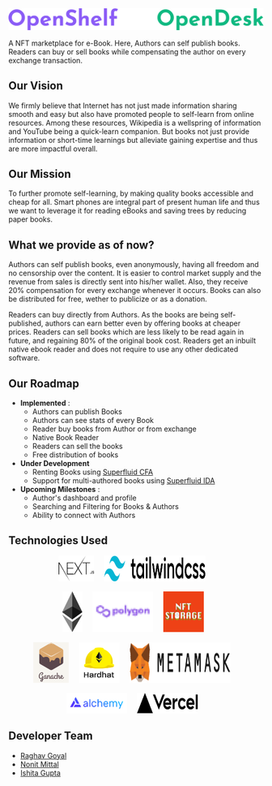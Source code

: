 <img src="./public/logo.png" alt="OpenShelf | OpenDesk" />

A NFT marketplace for e-Book. Here, Authors can self publish books. Readers can buy or sell books while compensating the author on every exchange transaction.

## **Our Vision**

We firmly believe that Internet has not just made information sharing smooth and easy but also have promoted people to self-learn from online resources. Among these resources, Wikipedia is a wellspring of information and YouTube being a quick-learn companion. But books not just provide information or short-time learnings but alleviate gaining expertise and thus are more impactful overall.

## **Our Mission**

To further promote self-learning, by making quality books accessible and cheap for all. Smart phones are integral part of present human life and thus we want to leverage it for reading eBooks and saving trees by reducing paper books.

## **What we provide as of now?**

Authors can self publish books, even anonymously, having all freedom and no censorship over the content. It is easier to control market supply and the revenue from sales is directly sent into his/her wallet. Also, they receive 20% compensation for every exchange whenever it occurs. Books can also be distributed for free, wether to publicize or as a donation.

Readers can buy directly from Authors. As the books are being self-published, authors can earn better even by offering books at cheaper prices. Readers can sell books which are less likely to be read again in future, and regaining 80% of the original book cost. Readers get an inbuilt native ebook reader and does not require to use any other dedicated software.

## **Our Roadmap**

- **Implemented** :
  - Authors can publish Books
  - Authors can see stats of every Book
  - Reader buy books from Author or from exchange
  - Native Book Reader
  - Readers can sell the books
  - Free distribution of books
- **Under Development**
  - Renting Books using [Superfluid CFA](https://docs.superfluid.finance/superfluid/docs/constant-flow-agreement)
  - Support for multi-authored books using [Superfluid IDA](https://docs.superfluid.finance/superfluid/protocol-tutorials/perform-an-instant-distribution)
- **Upcoming Milestones** :
  - Author's dashboard and profile
  - Searching and Filtering for Books & Authors
  - Ability to connect with Authors

## **Technologies Used**

<div align="center">
<img src="./public/nextJS.svg" width="70px" height="50px"/>
&nbsp;&nbsp;&nbsp;
<img src="./public/tailwindcss.svg" width="200px" height="50px"/>
&nbsp;&nbsp;&nbsp;
<br><br>
<img src="./public/ethereum.svg" width="40px" height="80px"/>
&nbsp;&nbsp;&nbsp;
<img src="./public/polygon.svg" width="120px" height="80px"/>
&nbsp;&nbsp;&nbsp;
<img src="./public/nftStorage.png" width="80px" height="80px"/>&nbsp;&nbsp;&nbsp;
<br><br>
<img src="./public/ganache.png" width="70px" height="80px"/>
&nbsp;&nbsp;&nbsp;
<img src="./public/hardhat.png" width="80px" height="80px"/>
&nbsp;&nbsp;&nbsp;
<img src="./public/metamask.svg" width="200px" height="80px"/>
&nbsp;&nbsp;&nbsp;
<br><br>
<img src="./public/alchemy.svg" width="120px" height="40px"/>
&nbsp;&nbsp;&nbsp;
<img src="./public/vercel.svg" width="120px" height="40px"/>
&nbsp;&nbsp;&nbsp;
</div>

## **Developer Team**

- [Raghav Goyal](https://github.com/rg12301)
- [Nonit Mittal](https://github.com/NonitMittal)
- [Ishita Gupta](https://github.com/ishitagupta03)
